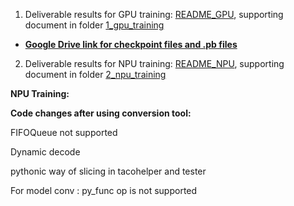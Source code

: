1. Deliverable results for GPU training: [README_GPU](https://rnd-gitlab-ca-g.huawei.com/hispark/model_training_hq/-/blob/master/Lip2Wav/1_gpu_training/README_GPU.md), supporting document in folder [1_gpu_training](1_gpu_training)

 - **[Google Drive link for checkpoint files and .pb files](https://drive.google.com/drive/folders/13dnqFc3WtEFE9dCbvVNQd4q5sDsbFmmF?usp=sharing)**

2. Deliverable results for NPU training: [README_NPU](https://rnd-gitlab-ca-g.huawei.com/hispark/model_training_hq/-/blob/master/Lip2Wav/2_npu_training/README_GPU.md), supporting document in folder [2_npu_training](2_npu_training)

**NPU Training:**

**Code changes after using conversion tool:**

FIFOQueue not supported

Dynamic decode 

pythonic way of slicing in tacohelper and tester

For model conv : py_func op is not supported



